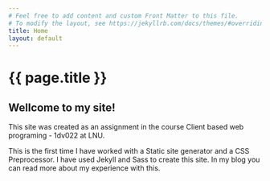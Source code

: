 ```yaml
---
# Feel free to add content and custom Front Matter to this file.
# To modify the layout, see https://jekyllrb.com/docs/themes/#overriding-theme-defaults
title: Home
layout: default
---
```

<h1 class="page-title">{{ page.title }}</h1>

<div class="page-content">

<h2>Wellcome to my site!</h2>

<p>This site was created as an assignment in the course Client based web programing - 1dv022 at LNU.</p>
<p>This is the first time I have worked with a Static site generator and a CSS Preprocessor. I have used Jekyll and Sass to create this site. In my blog you can read more about my experience with this.</p> 

</div>